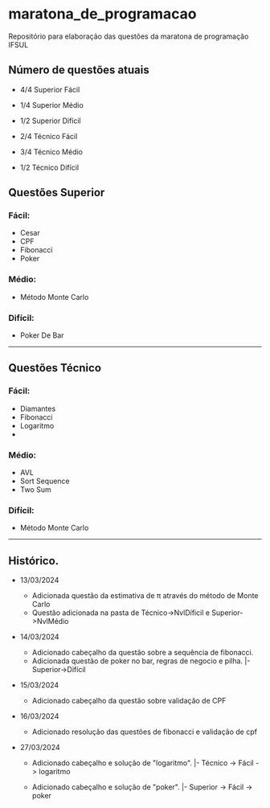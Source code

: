 # maratona_de_programacao

Repositório para elaboração das questões da maratona de programação IFSUL

## Número de questões atuais

- 4/4 Superior Fácil
- 1/4 Superior Médio
- 1/2 Superior Difícil

- 2/4 Técnico Fácil
- 3/4 Técnico Médio
- 1/2 Técnico Difícil

## Questões Superior
### Fácil:
  - Cesar
  - CPF
  - Fibonacci
  - Poker

### Médio:
  - Método Monte Carlo

### Difícil:
  - Poker De Bar
---
## Questões Técnico
### Fácil:
  - Diamantes
  - Fibonacci
  - Logaritmo
  - 
### Médio:
  - AVL
  - Sort Sequence
  - Two Sum
### Difícil:
  - Método Monte Carlo
---

## Histórico.

- 13/03/2024

  - Adicionada questão da estimativa de π através do método de Monte Carlo
  - Questão adicionada na pasta de Técnico->NvlDíficil e Superior->NvlMédio

- 14/03/2024

  - Adicionado cabeçalho da questão sobre a sequência de fibonacci.
  - Adicionada questão de poker no bar, regras de negocio e pilha.
    |- Superior->Difícil

- 15/03/2024
  - Adicionado cabeçalho da questão sobre validação de CPF
- 16/03/2024

  - Adicionado resolução das questões de fibonacci e validação de cpf

- 27/03/2024

  - Adicionado cabeçalho e solução de "logaritmo".
    |- Técnico -> Fácil -> logaritmo

  - Adicionado cabeçalho e solução de "poker".
    |- Superior -> Fácil -> poker

